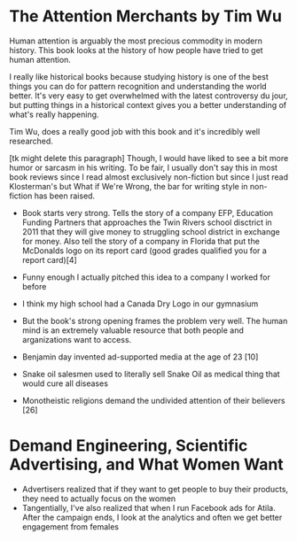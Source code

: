 # The Attention Merchants by Tim Wu

Human attention is arguably the most precious commodity in modern history. This book looks at the history of how people have tried to get human attention.

I really like historical books because studying history is one of the best things you can do for pattern recognition and understanding the world better. It's very easy to get overwhelmed with the latest controversy du jour, but putting things in a historical context gives you a better understanding of what's really happening.

Tim Wu, does a really good job with this book and it's incredibly well researched. 

[tk might delete this paragraph]
Though, I would have liked to see a bit more humor or sarcasm in his writing. To be fair, I usually don't say this in most book reviews since I read almost exclusively non-fiction but since I just read Klosterman's but What if We're Wrong, the bar for writing style in non-fiction has been raised.

- Book starts very strong. Tells the story of a company EFP, Education Funding Partners that approaches the Twin Rivers school disctrict in 2011 that they will give money to struggling school district in exchange for money. Also tell the story of a company in Florida that put the McDonalds logo on its report card (good grades qualified you for a report card)[4]
- Funny enough I actually pitched this idea to a company I worked for before
- I think my high school had a Canada Dry Logo in our gymnasium
- But the book's strong opening frames the problem very well. The human mind is an extremely valuable resource that both people and arganizations want to access.
- Benjamin day invented ad-supported media at the age of 23 [10]

- Snake oil salesmen used to literally sell Snake Oil as medical thing that would cure all diseases
- Monotheistic religions demand the undivided attention of their believers [26]

# Demand Engineering, Scientific Advertising, and What Women Want

- Advertisers realized that if they want to get people to buy their products, they need to actually focus on the women
- Tangentially, I've also realized that when I run Facebook ads for Atila. After the campaign ends, I look at the analytics and often we get better engagement from females